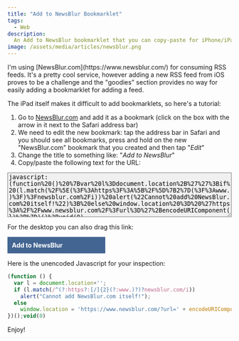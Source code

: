 ```yaml
---
title: "Add to NewsBlur Bookmarklet"
tags:
  - Web
description:
  An Add to NewsBlur bookmarklet that you can copy-paste for iPhone/iPad/Android usage
image: /assets/media/articles/newsblur.png
---
```


<p class="intro withcap" markdown='1'>I'm using [NewsBlur.com](https://www.newsblur.com/) for consuming RSS feeds. It's a pretty cool service, however adding a new RSS feed from iOS proves to be a challenge and the "goodies" section provides no way for easily adding a bookmarklet for adding a feed.</p>

The iPad itself makes it difficult to add bookmarklets, so here's a
tutorial:

1. Go to [NewsBlur.com](https://newsblur.com) and add it as a bookmark
   (click on the box with the arrow in it next to the Safari address bar)   
2. We need to edit the new bookmark: tap the address bar in Safari
   and you should see all bookmarks, press and hold on the new
   "NewsBlur.com" bookmark that you created and then tap "*Edit*"
3. Change the title to something like: "*Add to NewsBlur*"
4. Copy/paste the following text for the URL:

<textarea readonly="readonly" style="width:100%;height:100px;max-width:100%;background-color:#f0f0f0;">javascript:(function%20()%20%7Bvar%20l%3Ddocument.location%2B%27%27%3Bif%20(l.match(%2F%5E(%3F%3Ahttps%3F%3A%5B%2F%5D%7B2%7D(%3F%3Awww.)%3F)%3Fnewsblur.com%2Fi))%20alert(%22Cannot%20add%20NewsBlur.com%20itself!%22)%3B%20else%20window.location%20%3D%20%27https%3A%2F%2Fwww.newsblur.com%2F%3Furl%3D%27%2BencodeURIComponent(l)%3B%7D)()%3Bvoid(0)</textarea>

For the desktop you can also drag this link:

<a style="display:block;width:200px;padding:10px;background-color:#436592;color:#fff;text-decoration:none;font-weight:bold;" href="javascript:(function%20()%20%7Bvar%20l%3Ddocument.location%2B%27%27%3Bif%20(l.match(%2F%5E(%3F%3Ahttps%3F%3A%5B%2F%5D%7B2%7D(%3F%3Awww.)%3F)%3Fnewsblur.com%2Fi))%20alert(%22Cannot%20add%20NewsBlur.com%20itself!%22)%3B%20else%20window.location%20%3D%20%27https%3A%2F%2Fwww.newsblur.com%2F%3Furl%3D%27%2BencodeURIComponent(l)%3B%7D)()%3Bvoid(0)">
  Add to NewsBlur</a>

Here is the unencoded Javascript for your inspection:

```javascript
(function () {
  var l = document.location+'';
  if (l.match(/^(?:https?:[/]{2}(?:www.)?)?newsblur.com/i)) 
    alert("Cannot add NewsBlur.com itself!");
  else
    window.location = 'https://www.newsblur.com/?url=' + encodeURIComponent(l);
})();void(0)
```

Enjoy!
